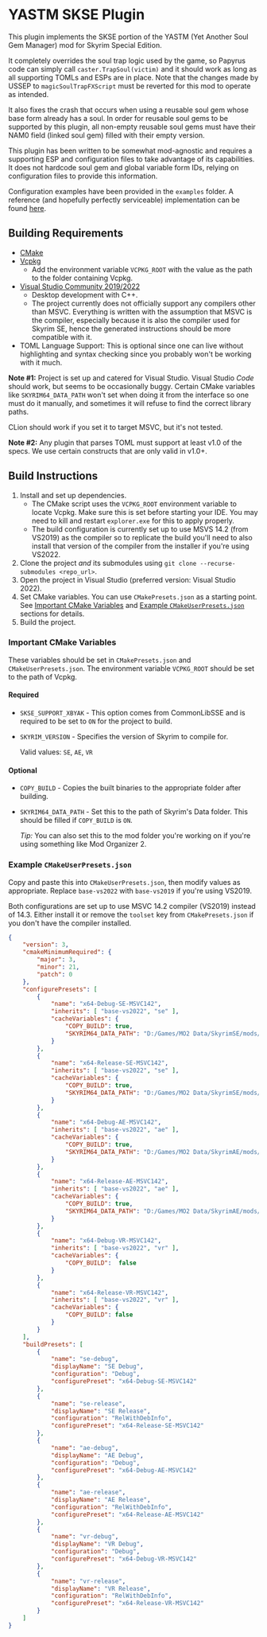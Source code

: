 # YASTM SKSE Plugin

This plugin implements the SKSE portion of the YASTM (Yet Another Soul Gem
Manager) mod for Skyrim Special Edition.

It completely overrides the soul trap logic used by the game, so Papyrus code
can simply call `caster.TrapSoul(victim)` and it should work as long as all
supporting TOMLs and ESPs are in place. Note that the changes made by USSEP to
`magicSoulTrapFXScript` must be reverted for this mod to operate as intended.

It also fixes the crash that occurs when using a reusable soul gem whose base
form already has a soul. In order for reusable soul gems to be supported by this
plugin, all non-empty reusable soul gems must have their NAM0 field (linked soul
gem) filled with their empty version.

This plugin has been written to be somewhat mod-agnostic and requires a
supporting ESP and configuration files to take advantage of its capabilities.
It does not hardcode soul gem and global variable form IDs, relying on
configuration files to provide this information.

Configuration examples have been provided in the `examples` folder. A reference
(and hopefully perfectly serviceable) implementation can be found
[here](https://github.com/Seally/yastm-ck).

## Building Requirements

* [CMake](https://cmake.org/)
* [Vcpkg](https://github.com/microsoft/vcpkg)
  * Add the environment variable `VCPKG_ROOT` with the value as the path to
    the folder containing Vcpkg.
* [Visual Studio Community 2019/2022](https://visualstudio.microsoft.com/)
  * Desktop development with C++.
  * The project currently does not officially support any compilers other than
    MSVC. Everything is written with the assumption that MSVC is the compiler,
    especially because it is also the compiler used for Skyrim SE, hence the
    generated instructions should be more compatible with it.
* TOML Language Support: This is optional since one can live without
  highlighting and syntax checking since you probably won't be working with it
  much.

**Note #1:** Project is set up and catered for Visual Studio. Visual Studio
_Code_ should work, but seems to be occasionally buggy. Certain CMake variables
like `SKYRIM64_DATA_PATH` won't set when doing it from the interface so one
must do it manually, and sometimes it will refuse to find the correct library
paths.

CLion should work if you set it to target MSVC, but it's not tested.

**Note #2:** Any plugin that parses TOML must support at least v1.0 of the
specs. We use certain constructs that are only valid in v1.0+.

## Build Instructions

1. Install and set up dependencies.
   * The CMake script uses the `VCPKG_ROOT` environment variable to locate
     Vcpkg. Make sure this is set before starting your IDE. You may need to kill
     and restart `explorer.exe` for this to apply properly.
   * The build configuration is currently set up to use MSVS 14.2 (from VS2019) 
     as the compiler so to replicate the build you'll need to also install that
     version of the compiler from the installer if you're using VS2022.
2. Clone the project _and_ its submodules using
   `git clone --recurse-submodules <repo_url>`.
3. Open the project in Visual Studio (preferred version: Visual Studio 2022).
4. Set CMake variables. You can use `CMakePresets.json` as a starting point. See
   [Important CMake Variables](#important-cmake-variables) and
   [Example `CMakeUserPresets.json`](#example-cmakeuserpresets.json) sections
   for details.  
5. Build the project.

### Important CMake Variables

These variables should be set in `CMakePresets.json` and
`CMakeUserPresets.json`. The environment variable `VCPKG_ROOT` should be set to
the path of Vcpkg.

#### Required

* `SKSE_SUPPORT_XBYAK` - This option comes from CommonLibSSE and is required
  to be set to `ON` for the project to build.
* `SKYRIM_VERSION` - Specifies the version of Skyrim to compile for.

  Valid values: `SE`, `AE`, `VR`

#### Optional

* `COPY_BUILD` - Copies the built binaries to the appropriate folder after
  building.
* `SKYRIM64_DATA_PATH` - Set this to the path of Skyrim's Data folder. This
  should be filled if `COPY_BUILD` is `ON`.

  _Tip:_ You can also set this to the mod folder you're working on if you're
  using something like Mod Organizer 2.

### Example `CMakeUserPresets.json`

Copy and paste this into `CMakeUserPresets.json`, then modify values as
appropriate. Replace `base-vs2022` with `base-vs2019` if you're using VS2019.

Both configurations are set up to use MSVC 14.2 compiler (VS2019) instead of
14.3. Either install it or remove the `toolset` key from `CMakePresets.json`
if you don't have the compiler installed.

```json
{
    "version": 3,
    "cmakeMinimumRequired": {
        "major": 3,
        "minor": 21,
        "patch": 0
    },
    "configurePresets": [
        {
            "name": "x64-Debug-SE-MSVC142",
            "inherits": [ "base-vs2022", "se" ],
            "cacheVariables": {
                "COPY_BUILD": true,
                "SKYRIM64_DATA_PATH": "D:/Games/MO2 Data/SkyrimSE/mods/YASTM - SKSE Plugin (Debug)"
            }
        },
        {
            "name": "x64-Release-SE-MSVC142",
            "inherits": [ "base-vs2022", "se" ],
            "cacheVariables": {
                "COPY_BUILD": true,
                "SKYRIM64_DATA_PATH": "D:/Games/MO2 Data/SkyrimSE/mods/YASTM - SKSE Plugin"
            }
        },
        {
            "name": "x64-Debug-AE-MSVC142",
            "inherits": [ "base-vs2022", "ae" ],
            "cacheVariables": {
                "COPY_BUILD": true,
                "SKYRIM64_DATA_PATH": "D:/Games/MO2 Data/SkyrimAE/mods/YASTM - SKSE Plugin (Debug)"
            }
        },
        {
            "name": "x64-Release-AE-MSVC142",
            "inherits": [ "base-vs2022", "ae" ],
            "cacheVariables": {
                "COPY_BUILD": true,
                "SKYRIM64_DATA_PATH": "D:/Games/MO2 Data/SkyrimAE/mods/YASTM - SKSE Plugin"
            }
        },
        {
            "name": "x64-Debug-VR-MSVC142",
            "inherits": [ "base-vs2022", "vr" ],
            "cacheVariables": {
                "COPY_BUILD":  false
            }
        },
        {
            "name": "x64-Release-VR-MSVC142",
            "inherits": [ "base-vs2022", "vr" ],
            "cacheVariables": {
                "COPY_BUILD": false
            }
        }
    ],
    "buildPresets": [
        {
            "name": "se-debug",
            "displayName": "SE Debug",
            "configuration": "Debug",
            "configurePreset": "x64-Debug-SE-MSVC142"
        },
        {
            "name": "se-release",
            "displayName": "SE Release",
            "configuration": "RelWithDebInfo",
            "configurePreset": "x64-Release-SE-MSVC142"
        },
        {
            "name": "ae-debug",
            "displayName": "AE Debug",
            "configuration": "Debug",
            "configurePreset": "x64-Debug-AE-MSVC142"
        },
        {
            "name": "ae-release",
            "displayName": "AE Release",
            "configuration": "RelWithDebInfo",
            "configurePreset": "x64-Release-AE-MSVC142"
        },
        {
            "name": "vr-debug",
            "displayName": "VR Debug",
            "configuration": "Debug",
            "configurePreset": "x64-Debug-VR-MSVC142"
        },
        {
            "name": "vr-release",
            "displayName": "VR Release",
            "configuration": "RelWithDebInfo",
            "configurePreset": "x64-Release-VR-MSVC142"
        }
    ]
}
```
